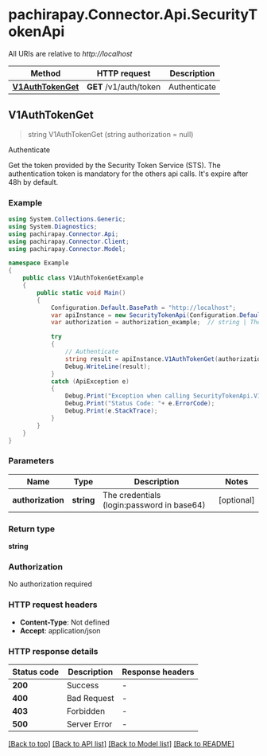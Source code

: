 # pachirapay.Connector.Api.SecurityTokenApi

All URIs are relative to *http://localhost*

Method | HTTP request | Description
------------- | ------------- | -------------
[**V1AuthTokenGet**](SecurityTokenApi.md#v1authtokenget) | **GET** /v1/auth/token | Authenticate



## V1AuthTokenGet

> string V1AuthTokenGet (string authorization = null)

Authenticate

Get the token provided by the Security Token Service (STS).  The authentication token is mandatory for the others api calls.  It's expire after 48h by default.

### Example

```csharp
using System.Collections.Generic;
using System.Diagnostics;
using pachirapay.Connector.Api;
using pachirapay.Connector.Client;
using pachirapay.Connector.Model;

namespace Example
{
    public class V1AuthTokenGetExample
    {
        public static void Main()
        {
            Configuration.Default.BasePath = "http://localhost";
            var apiInstance = new SecurityTokenApi(Configuration.Default);
            var authorization = authorization_example;  // string | The credentials (login:password in base64) (optional) 

            try
            {
                // Authenticate
                string result = apiInstance.V1AuthTokenGet(authorization);
                Debug.WriteLine(result);
            }
            catch (ApiException e)
            {
                Debug.Print("Exception when calling SecurityTokenApi.V1AuthTokenGet: " + e.Message );
                Debug.Print("Status Code: "+ e.ErrorCode);
                Debug.Print(e.StackTrace);
            }
        }
    }
}
```

### Parameters


Name | Type | Description  | Notes
------------- | ------------- | ------------- | -------------
 **authorization** | **string**| The credentials (login:password in base64) | [optional] 

### Return type

**string**

### Authorization

No authorization required

### HTTP request headers

- **Content-Type**: Not defined
- **Accept**: application/json

### HTTP response details
| Status code | Description | Response headers |
|-------------|-------------|------------------|
| **200** | Success |  -  |
| **400** | Bad Request |  -  |
| **403** | Forbidden |  -  |
| **500** | Server Error |  -  |

[[Back to top]](#)
[[Back to API list]](../README.md#documentation-for-api-endpoints)
[[Back to Model list]](../README.md#documentation-for-models)
[[Back to README]](../README.md)

